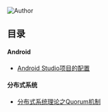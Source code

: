 ![Author](https://img.shields.io/badge/Author-TaopingTec-green.svg)
## <a name="index"/>目录

####  Android

* [Android Studio项目的配置](/Android/AndroidStudio-Project-Config.md)

####  分布式系统

* [分布式系统理论之Quorum机制](/DistributedSystem/QuorumIntroduction.md)

